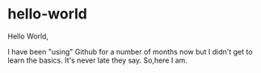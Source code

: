 # hello-world
Hello World,

I have been "using" Github for a number of months now but I didn't get to learn the basics.
It's never late they say. So,here I am.
